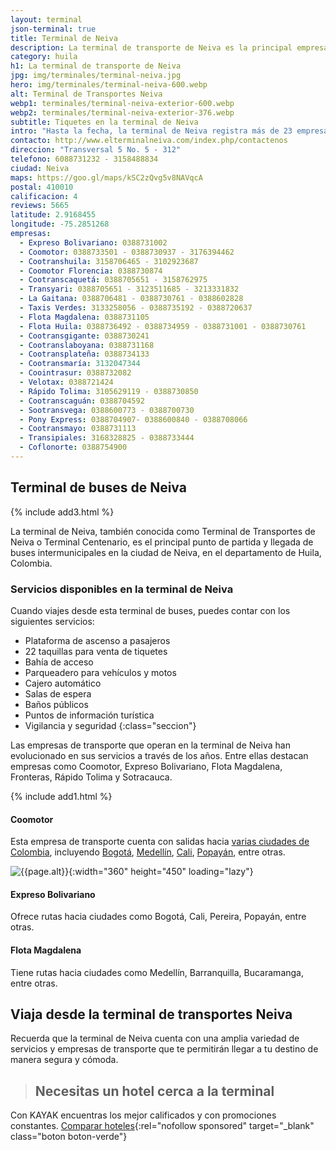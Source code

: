 ```yaml
---
layout: terminal
json-terminal: true
title: Terminal de Neiva
description: La terminal de transporte de Neiva es la principal empresa de transporte terrestre del departamento del Huila hacia los demás destinos de Colombia
category: huila
h1: La terminal de transporte de Neiva
jpg: img/terminales/terminal-neiva.jpg
hero: img/terminales/terminal-neiva-600.webp
alt: Terminal de Transportes Neiva
webp1: terminales/terminal-neiva-exterior-600.webp
webp2: terminales/terminal-neiva-exterior-376.webp
subtitle: Tiquetes en la terminal de Neiva
intro: "Hasta la fecha, la terminal de Neiva registra más de 23 empresas y a la fecha recibe aproximadamente 4000 buses a diario."
contacto: http://www.elterminalneiva.com/index.php/contactenos
direccion: "Transversal 5 No. 5 - 312"
telefono: 6088731232 - 3158488834
ciudad: Neiva
maps: https://goo.gl/maps/kSC2zQvg5v8NAVqcA
postal: 410010
calificacion: 4
reviews: 5665
latitude: 2.9168455
longitude: -75.2851268
empresas:
  - Expreso Bolivariano: 0388731002
  - Coomotor: 0388733501 - 0388730937 - 3176394462
  - Cootranshuila: 3158706465 - 3102923687
  - Coomotor Florencia: 0388730874
  - Cootranscaquetá: 0388705651 - 3158762975
  - Transyari: 0388705651 - 3123511685 - 3213331832
  - La Gaitana: 0388706481 - 0388730761 - 0388602828
  - Taxis Verdes: 3133258056 - 0388735192 - 0388720637
  - Flota Magdalena: 0388731105
  - Flota Huila: 0388736492 - 0388734959 - 0388731001 - 0388730761
  - Cootransgigante: 0388730241
  - Cootranslaboyana: 0388731168
  - Cootransplateña: 0388734133
  - Cootransmaría: 3132047344
  - Coointrasur: 0388732082
  - Velotax: 0388721424
  - Rápido Tolima: 3105629119 - 0388730850
  - Cootranscaguán: 0388704592
  - Sootransvega: 0388600773 - 0388700730
  - Pony Express: 0388704907- 0388600840 - 0388708066
  - Cootransmayo: 0388731113
  - Transipiales: 3168328825 - 0388733444
  - Coflonorte: 0388754900
---
```

## Terminal de buses de Neiva

{% include add3.html %}

La terminal de Neiva, también conocida como Terminal de Transportes de Neiva o Terminal Centenario, es el principal punto de partida y llegada de buses intermunicipales en la ciudad de Neiva, en el departamento de Huila, Colombia.

### Servicios disponibles en la terminal de Neiva

Cuando viajes desde esta terminal de buses, puedes contar con los siguientes servicios:

* Plataforma de ascenso a pasajeros
* 22 taquillas para venta de tiquetes
* Bahía de acceso
* Parqueadero para vehículos y motos
* Cajero automático
* Salas de espera
* Baños públicos
* Puntos de información turística
* Vigilancia y seguridad
{:class="seccion"}

Las empresas de transporte que operan en la terminal de Neiva han evolucionado en sus servicios a través de los años. Entre ellas destacan empresas como Coomotor, Expreso Bolivariano, Flota Magdalena, Fronteras, Rápido Tolima y Sotracauca.

{% include add1.html %}

#### Coomotor

Esta empresa de transporte cuenta con salidas hacia [varias ciudades de Colombia]({{site.baseurl}}/terminales-de-colombia), incluyendo [Bogotá]({{site.baseurl}}/terminal-de-bogota), [Medellín]({{site.baseurl}}/terminal-de-medellin), [Cali]({{site.baseurl}}/terminal-de-cali), [Popayán]({{site.baseurl}}/terminal-de-popayan), entre otras.

![{{page.alt}}]({{site.baseurl}}/img/{{page.webp2}} "Terminal transporte {{ciudad}}"){:width="360" height="450" loading="lazy"}

#### Expreso Bolivariano

Ofrece rutas hacia ciudades como Bogotá, Cali, Pereira, Popayán, entre otras.

#### Flota Magdalena

Tiene rutas hacia ciudades como Medellín, Barranquilla, Bucaramanga, entre otras.

## Viaja desde la terminal de transportes Neiva

Recuerda que la terminal de Neiva cuenta con una amplia variedad de servicios y empresas de transporte que te permitirán llegar a tu destino de manera segura y cómoda.

>## Necesitas un hotel cerca a la terminal
Con KAYAK encuentras los mejor calificados y con promociones constantes.
[Comparar hoteles](https://kayak.com.co/in?a=kan_273914_584508&lc=es&url=%2Fhotels-dateless%2FNeiva%2CColombia-c3735%2F1rooms%2F2adults "Hoteles Kayak"){:rel="nofollow sponsored" target="_blank" class="boton boton-verde"}
